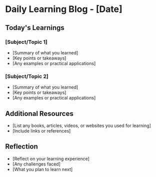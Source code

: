# Daily Learning Blog - [Date]

## Today's Learnings

### [Subject/Topic 1]

- [Summary of what you learned]
- [Key points or takeaways]
- [Any examples or practical applications]

### [Subject/Topic 2]

- [Summary of what you learned]
- [Key points or takeaways]
- [Any examples or practical applications]

## Additional Resources

- [List any books, articles, videos, or websites you used for learning]
- [Include links or references]

## Reflection

- [Reflect on your learning experience]
- [Any challenges faced]
- [What you plan to learn next]

